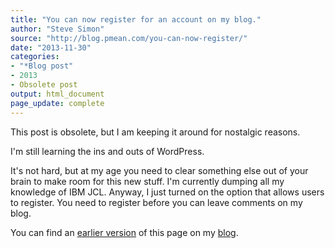 ```yaml
---
title: "You can now register for an account on my blog."
author: "Steve Simon"
source: "http://blog.pmean.com/you-can-now-register/"
date: "2013-11-30"
categories:
- "*Blog post"
- 2013
- Obsolete post
output: html_document
page_update: complete
---
```


This post is obsolete, but I am keeping it around for nostalgic reasons.

<!---More--->

I'm still learning the ins and outs of WordPress. 

It's not hard, but at my age you need to clear something else out of
your brain to make room for this new stuff. I'm currently dumping all my
knowledge of IBM JCL. Anyway, I just turned on the option that allows
users to register. You need to register before you can leave comments on
my blog.

You can find an [earlier version][sim1] of this page on my [blog][sim2].

[sim1]: http://blog.pmean.com/you-can-now-register/
[sim2]: http://blog.pmean.com

